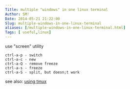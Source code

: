 ```yaml
---
Title: multiple "windows" in one linux terminal
Author: SM!
Date: 2014-05-21 21:22:00
Slug: multiple-windows-in-one-linux-terminal
aliases: [/multiple-windows-in-one-linux-terminal.html]
Tags: [ useful,linux]
---
```




use "screen" utility

```
ctrl-a-p - switch
ctrl-a-c - new
ctrl-a-Q - remove freeze
ctrl-a-s - freeze
ctrl-a-S - split, but doesn;t work
```

see also: [using tmux](/terminal-setup-in-linux-mint.html)
